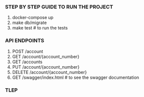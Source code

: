 ### STEP BY STEP GUIDE TO RUN THE PROJECT

1. docker-compose up 
2. make db/migrate
3. make test # to run the tests

### API ENDPOINTS

1. POST /account
2. GET /account/{account_number}
3. GET /accounts
4. PUT /account/{account_number}
5. DELETE /account/{account_number}
6. GET /swagger/index.html # to see the swagger documentation

### TLEP
